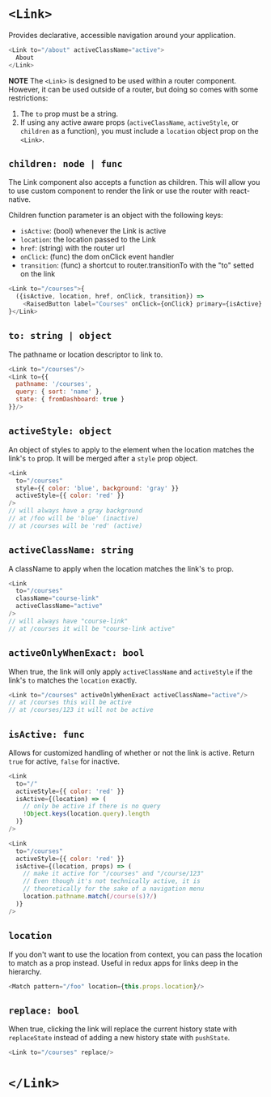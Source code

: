 # `<Link>`

Provides declarative, accessible navigation around your application.

```js
<Link to="/about" activeClassName="active">
  About
</Link>
```

**NOTE** The `<Link>` is designed to be used within a router component. However, it can be used outside of a router, but doing so comes with some restrictions:

1. The `to` prop must be a string.
2. If using any active aware props (`activeClassName`, `activeStyle`, or `children` as a function), you must include a `location` object prop on the `<Link>`.

## `children: node | func`

The Link component also accepts a function as children.
This will allow you to use custom component to render the link
or use the router with react-native.

Children function parameter is an object with the following keys:

- `isActive`: (bool) whenever the Link is active
- `location`: the location passed to the Link
- `href`: (string) with the router url
- `onClick`: (func) the dom onClick event handler
- `transition`: (func) a shortcut to router.transitionTo with the "to" setted on the link

```js
<Link to="/courses">{
  ({isActive, location, href, onClick, transition}) =>
    <RaisedButton label="Courses" onClick={onClick} primary={isActive} href={href} />
}</Link>
```

## `to: string | object`

The pathname or location descriptor to link to.

```js
<Link to="/courses"/>
<Link to={{
  pathname: '/courses',
  query: { sort: 'name' },
  state: { fromDashboard: true }
}}/>
```

## `activeStyle: object`

An object of styles to apply to the element when the location matches
the link's `to` prop. It will be merged after a `style` prop object.

```js
<Link
  to="/courses"
  style={{ color: 'blue', background: 'gray' }}
  activeStyle={{ color: 'red' }}
/>
// will always have a gray background
// at /foo will be 'blue' (inactive)
// at /courses will be 'red' (active)
```

## `activeClassName: string`

A className to apply when the location matches the link's `to` prop.

```js
<Link
  to="/courses"
  className="course-link"
  activeClassName="active"
/>
// will always have "course-link"
// at /courses it will be "course-link active"
```

## `activeOnlyWhenExact: bool`

When true, the link will only apply `activeClassName` and `activeStyle`
if the link's `to` matches the `location` exactly.

```js
<Link to="/courses" activeOnlyWhenExact activeClassName="active"/>
// at /courses this will be active
// at /courses/123 it will not be active
```

## `isActive: func`

Allows for customized handling of whether or not the link is active.
Return `true` for active, `false` for inactive.

```js
<Link
  to="/"
  activeStyle={{ color: 'red' }}
  isActive={(location) => (
    // only be active if there is no query
    !Object.keys(location.query).length
  )}
/>

<Link
  to="/courses"
  activeStyle={{ color: 'red' }}
  isActive={(location, props) => (
    // make it active for "/courses" and "/course/123"
    // Even though it's not technically active, it is
    // theoretically for the sake of a navigation menu
    location.pathname.match(/course(s)?/)
  )}
/>
```

## `location`

If you don't want to use the location from context, you can pass the
location to match as a prop instead. Useful in redux apps for links deep
in the hierarchy.

```js
<Match pattern="/foo" location={this.props.location}/>
```

## `replace: bool`

When true, clicking the link will replace the current history state with
`replaceState` instead of adding a new history state with `pushState`.

```js
<Link to="/courses" replace/>
```

# `</Link>`
